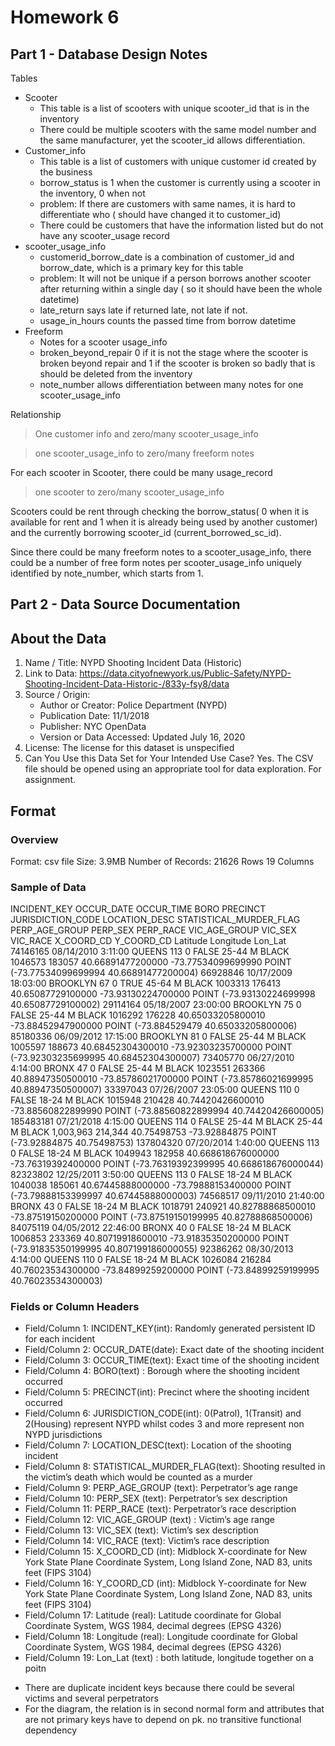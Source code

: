 # Homework 6

## Part 1 - Database Design Notes
Tables
- Scooter 
    - This table is a list of scooters with unique scooter_id that is in the inventory 
    - There could be multiple scooters with the same model number and the same manufacturer, yet the scooter_id allows differentiation. 
- Customer_info
    - This table is a list of customers with unique customer id created by the business
    - borrow_status is 1 when the customer is currently using a scooter in the inventory, 0 when not
    - problem: If there are customers with same names, it is hard to differentiate who ( should have changed it to customer_id)
    - There could be customers that have the information listed but do not have any scooter_usage record
- scooter_usage_info
    - customerid_borrow_date is a combination of customer_id and borrow_date, which is a primary key for this table 
    - problem: It will not be unique if a person borrows another scooter after returning within a single day ( so it should have been the whole datetime)
    - late_return says late if returned late, not late if not. 
    - usage_in_hours counts the passed time from borrow datetime
- Freeform
    - Notes for a scooter usage_info
    - broken_beyond_repair 0 if it is not the stage where the scooter is broken beyond repair and 1 if the scooter is broken so badly that is should be deleted from the inventory
    - note_number allows differentiation between many notes for one scooter_usage_info  

Relationship
>One customer info and zero/many scooter_usage_info

>one scooter_usage_info to zero/many freeform notes

For each scooter in Scooter, there could be many usage_record
> one scooter to zero/many scooter_usage_info

Scooters could be rent through checking the borrow_status( 0 when it is available for rent and 1 when it is already being used by another customer)
and the currently borrowing scooter_id (current_borrowed_sc_id).

Since there could be many freeform notes to a scooter_usage_info, there could be a number of free form notes per scooter_usage_info uniquely identified by note_number, which starts from 1. 


## Part 2 - Data Source Documentation 
## About the Data

1. Name / Title: NYPD Shooting Incident Data (Historic)
2. Link to Data: https://data.cityofnewyork.us/Public-Safety/NYPD-Shooting-Incident-Data-Historic-/833y-fsy8/data 
3. Source / Origin: 
	* Author or Creator: Police Department (NYPD)
	* Publication Date: 11/1/2018
	* Publisher: NYC OpenData
	* Version or Data Accessed: Updated July 16, 2020
4. License: The license for this dataset is unspecified
5. Can You Use this Data Set for Your Intended Use Case? Yes. The CSV file should be opened using an appropriate tool for data exploration. For assignment. 

## Format

### Overview

Format: csv file 
Size: 3.9MB
Number of Records: 21626 Rows 19 Columns


### Sample of Data
INCIDENT_KEY    OCCUR_DATE  OCCUR_TIME  BORO    PRECINCT    JURISDICTION_CODE   LOCATION_DESC   STATISTICAL_MURDER_FLAG PERP_AGE_GROUP  PERP_SEX    PERP_RACE   VIC_AGE_GROUP   VIC_SEX VIC_RACE    X_COORD_CD  Y_COORD_CD  Latitude    Longitude   Lon_Lat
74146165    08/14/2010  3:11:00 QUEENS  113 0       FALSE               25-44   M   BLACK   1046573 183057  40.66891477200000   -73.77534099699990  POINT (-73.77534099699994 40.66891477200004)
66928846    10/17/2009  18:03:00    BROOKLYN    67  0       TRUE                45-64   M   BLACK   1003313 176413  40.65087729100000   -73.93130224700000  POINT (-73.93130224699998 40.65087729100002)
29114164    05/18/2007  23:00:00    BROOKLYN    75  0       FALSE               25-44   M   BLACK   1016292 176228  40.65033205800010   -73.88452947900000  POINT (-73.884529479 40.65033205800006)
85180336    06/09/2012  17:15:00    BROOKLYN    81  0       FALSE               25-44   M   BLACK   1005597 188673  40.68452304300010   -73.92303235700000  POINT (-73.92303235699995 40.68452304300007)
73405770    06/27/2010  4:14:00 BRONX   47  0       FALSE               25-44   M   BLACK   1023551 263366  40.88947350500010   -73.85786021700000  POINT (-73.85786021699995 40.88947350500007)
33397043    07/26/2007  23:05:00    QUEENS  110 0       FALSE               18-24   M   BLACK   1015948 210428  40.74420426600010   -73.88560822899990  POINT (-73.88560822899994 40.74420426600005)
185483181   07/21/2018  4:15:00 QUEENS  114 0       FALSE   25-44   M   BLACK   25-44   M   BLACK   1,003,963   214,344 40.75498753 -73.92884875    POINT (-73.92884875 40.75498753)
137804320   07/20/2014  1:40:00 QUEENS  113 0       FALSE               18-24   M   BLACK   1049943 182958  40.668618676000000  -73.76319392400000  POINT (-73.76319392399995 40.668618676000044)
82323802    12/25/2011  3:50:00 QUEENS  113 0       FALSE               18-24   M   BLACK   1040038 185061  40.67445888000000   -73.79888153400000  POINT (-73.79888153399997 40.67445888000003)
74568517    09/11/2010  21:40:00    BRONX   43  0       FALSE               18-24   M   BLACK   1018791 240921  40.82788868500010   -73.87519150200000  POINT (-73.87519150199995 40.82788868500006)
84075119    04/05/2012  22:46:00    BRONX   40  0       FALSE               18-24   M   BLACK   1006853 233369  40.80719918600010   -73.91835350200000  POINT (-73.91835350199995 40.807199186000055)
92386262    08/30/2013  4:14:00 QUEENS  110 0       FALSE               18-24   M   BLACK   1026084 216284  40.76023534300000   -73.84899259200000  POINT (-73.84899259199995 40.76023534300003)

### Fields or Column Headers
* Field/Column 1: INCIDENT_KEY(int): Randomly generated persistent ID for each incident
* Field/Column 2: OCCUR_DATE(date): Exact date of the shooting incident
* Field/Column 3: OCCUR_TIME(text): Exact time of the shooting incident
* Field/Column 4: BORO(text) : Borough where the shooting incident occurred
* Field/Column 5: PRECINCT(int): Precinct where the shooting incident occurred
* Field/Column 6: JURISDICTION_CODE(int): 0(Patrol), 1(Transit) and 2(Housing) represent NYPD whilst codes 3 and more represent non NYPD jurisdictions
* Field/Column 7: LOCATION_DESC(text): Location of the shooting incident
* Field/Column 8: STATISTICAL_MURDER_FLAG(text): Shooting resulted in the victim’s death which would
be counted as a murder
* Field/Column 9: PERP_AGE_GROUP (text): Perpetrator’s age range
* Field/Column 10: PERP_SEX (text): Perpetrator’s sex description
* Field/Column 11: PERP_RACE (text): Perpetrator’s race description
* Field/Column 12: VIC_AGE_GROUP (text) : Victim’s age range
* Field/Column 13: VIC_SEX (text): Victim’s sex description
* Field/Column 14: VIC_RACE (text): Victim’s race description
* Field/Column 15: X_COORD_CD (int): Midblock X-coordinate for New York State Plane
Coordinate System, Long Island Zone, NAD 83, units
feet (FIPS 3104)
* Field/Column 16: Y_COORD_CD (int): Midblock Y-coordinate for New York State Plane
Coordinate System, Long Island Zone, NAD 83, units
feet (FIPS 3104)
* Field/Column 17: Latitude (real): Latitude coordinate for Global Coordinate System, WGS 1984, decimal degrees (EPSG 4326)
* Field/Column 18: Longitude (real): Longitude coordinate for Global Coordinate System,
WGS 1984, decimal degrees (EPSG 4326)
* Field/Column 19: Lon_Lat (text) : both latitude, longitude together on a poitn
           
- There are duplicate incident keys because there could be several victims and several perpetrators 
- For the diagram, the relation is in second normal form and attributes that are not primary keys have to depend on pk. no transitive functional dependency


